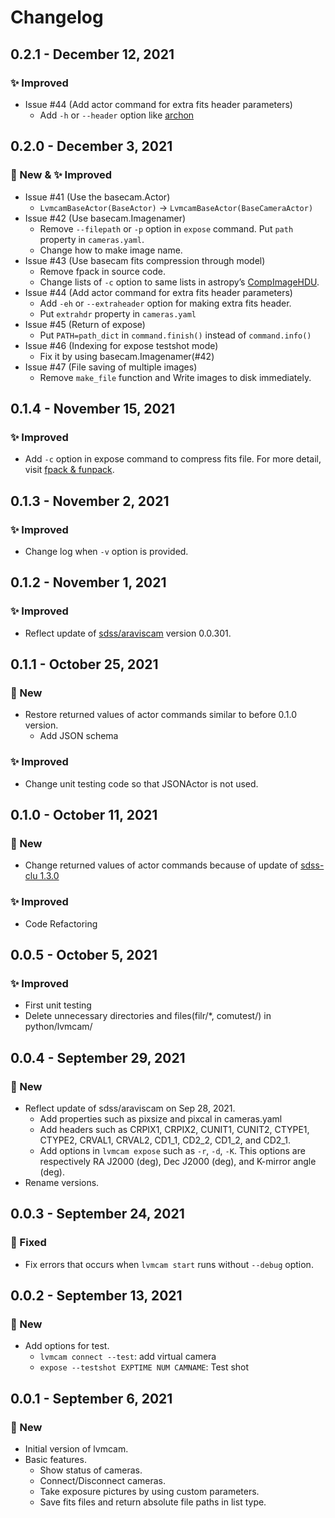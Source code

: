 # Changelog


## 0.2.1 - December 12, 2021

### ✨ Improved
* Issue #44 (Add actor command for extra fits header parameters)
    * Add `-h` or `--header` option like [archon](https://github.com/sdss/archon/blob/c28080d145072dc80dedff111d6d589a7fd195ff/archon/actor/commands/expose.py#L145)

## 0.2.0 - December 3, 2021

### 🚀 New & ✨ Improved
* Issue #41 (Use the basecam.Actor)
    * `LvmcamBaseActor(BaseActor)` -> `LvmcamBaseActor(BaseCameraActor)`
* Issue #42 (Use basecam.Imagenamer)
    * Remove `--filepath` or `-p` option in `expose` command. Put `path` property in `cameras.yaml`.
    * Change how to make image name.
* Issue #43 (Use basecam fits compression through model)
    * Remove fpack in source code.
    * Change lists of `-c` option to same lists in astropy’s [CompImageHDU](https://docs.astropy.org/en/latest/io/fits/api/images.html#astropy.io.fits.CompImageHDU).
* Issue #44 (Add actor command for extra fits header parameters)
    * Add `-eh` or `--extraheader` option for making extra fits header.
    * Put `extrahdr` property in `cameras.yaml`
* Issue #45 (Return of expose)
    * Put `PATH=path_dict` in `command.finish()` instead of `command.info()`
* Issue #46 (Indexing for expose testshot mode)
    * Fix it by using basecam.Imagenamer(#42)
* Issue #47 (File saving of multiple images)
    * Remove `make_file` function and Write images to disk immediately.

## 0.1.4 - November 15, 2021

### ✨ Improved
* Add `-c` option in expose command to compress fits file. For more detail, visit [fpack & funpack](https://heasarc.gsfc.nasa.gov/fitsio/fpack/).

## 0.1.3 - November 2, 2021

### ✨ Improved
* Change log when `-v` option is provided.

## 0.1.2 - November 1, 2021

### ✨ Improved
* Reflect update of [sdss/araviscam](https://github.com/sdss/araviscam) version 0.0.301.

## 0.1.1 - October 25, 2021

### 🚀 New
* Restore returned values of actor commands similar to before 0.1.0 version.
    * Add JSON schema

### ✨ Improved
* Change unit testing code so that JSONActor is not used.

## 0.1.0 - October 11, 2021

### 🚀 New
* Change returned values of actor commands because of update of [sdss-clu 1.3.0](https://clu.readthedocs.io/en/latest/changelog.html#september-17-2021)

### ✨ Improved
* Code Refactoring
 
## 0.0.5 - October 5, 2021

### ✨ Improved
* First unit testing
* Delete unnecessary directories and files(filr/*, comutest/) in python/lvmcam/

## 0.0.4 - September 29, 2021

### 🚀 New
* Reflect update of sdss/araviscam on Sep 28, 2021.
    * Add properties such as pixsize and pixcal in cameras.yaml
    * Add headers such as CRPIX1, CRPIX2, CUNIT1, CUNIT2, CTYPE1, CTYPE2, CRVAL1, CRVAL2, CD1_1, CD2_2, CD1_2, and CD2_1.
    * Add options in `lvmcam expose` such as `-r`, `-d`, `-K`. This options are respectively RA J2000 (deg), Dec J2000 (deg), and K-mirror angle (deg).
* Rename versions.

## 0.0.3 - September 24, 2021

### 🔧 Fixed

* Fix errors that occurs when `lvmcam start` runs without `--debug` option.


## 0.0.2 - September 13, 2021

### 🚀 New

* Add options for test.
    * `lvmcam connect --test`: add virtual camera
    * `expose --testshot EXPTIME NUM CAMNAME`: Test shot

## 0.0.1 - September 6, 2021

### 🚀 New

* Initial version of lvmcam.
* Basic features.
    * Show status of cameras.
    * Connect/Disconnect cameras.
    * Take exposure pictures by using custom parameters.
    * Save fits files and return absolute file paths in list type.